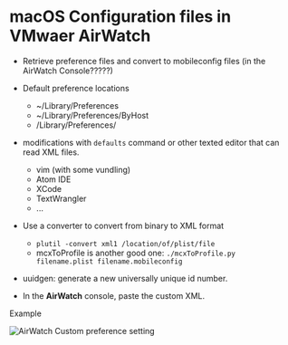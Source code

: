 # macOS Configuration files in VMwaer AirWatch

-   Retrieve preference files and convert to mobileconfig files (in the AirWatch Console?????)

-   Default preference locations

    -   ~/Library/Preferences
    -   ~/Library/Preferences/ByHost
    -   /Library/Preferences/


-   modifications with `defaults` command or other texted editor that can read XML files.

    -   vim (with some vundling)
    -   Atom IDE
    -   XCode
    -   TextWrangler
    -   ...


-   Use a converter to convert from binary to XML format

    -   `plutil -convert xml1 /location/of/plist/file`
    -   mcxToProfile is another good one: `./mcxToProfile.py filename.plist filename.mobileconfig`


-   uuidgen: generate a new universally unique id number.

-   In the **AirWatch** console, paste the custom XML.

Example

![AirWatch Custom preference setting](/home/captam3rica/Pictures/custom-settings-xml-profile-payload.png)
